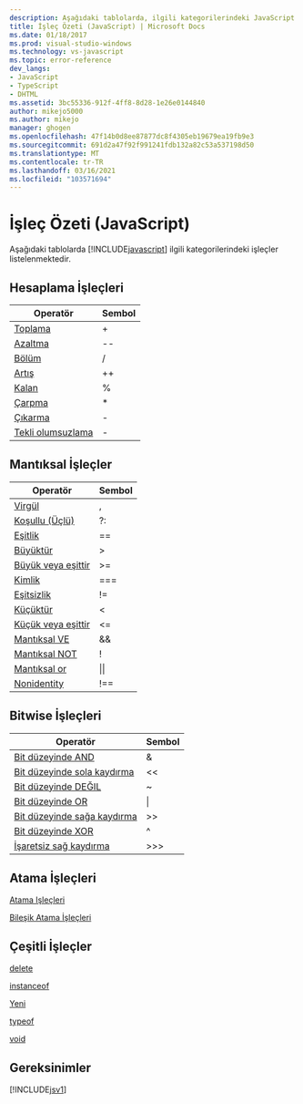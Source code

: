 ```yaml
---
description: Aşağıdaki tablolarda, ilgili kategorilerindeki JavaScript işleçleri listelenmektedir.
title: İşleç Özeti (JavaScript) | Microsoft Docs
ms.date: 01/18/2017
ms.prod: visual-studio-windows
ms.technology: vs-javascript
ms.topic: error-reference
dev_langs:
- JavaScript
- TypeScript
- DHTML
ms.assetid: 3bc55336-912f-4ff8-8d28-1e26e0144840
author: mikejo5000
ms.author: mikejo
manager: ghogen
ms.openlocfilehash: 47f14b0d8ee87877dc8f4305eb19679ea19fb9e3
ms.sourcegitcommit: 691d2a47f92f991241fdb132a82c53a537198d50
ms.translationtype: MT
ms.contentlocale: tr-TR
ms.lasthandoff: 03/16/2021
ms.locfileid: "103571694"
---
```

# <a name="operator-summary-javascript"></a>İşleç Özeti (JavaScript)
Aşağıdaki tablolarda [!INCLUDE[javascript](../../javascript/includes/javascript-md.md)] ilgili kategorilerindeki işleçler listelenmektedir.  
  
## <a name="computational-operators"></a>Hesaplama İşleçleri  
  
|Operatör|Sembol|  
|--------------|------------|  
|[Toplama](https://developer.mozilla.org/docs/Web/JavaScript/Reference/Operators)|+|  
|[Azaltma](https://developer.mozilla.org/docs/Web/JavaScript/Reference/Operators#Increment)|--|  
|[Bölüm](https://developer.mozilla.org/docs/Web/JavaScript/Reference/Operators)|/|  
|[Artış](https://developer.mozilla.org/docs/Web/JavaScript/Reference/Operators#Increment)|++|  
|[Kalan](https://developer.mozilla.org/docs/Web/JavaScript/Reference/Operators)|%|  
|[Çarpma](https://developer.mozilla.org/docs/Web/JavaScript/Reference/Operators)|*|  
|[Çıkarma](https://developer.mozilla.org/docs/Web/JavaScript/Reference/Operators)|-|  
|[Tekli olumsuzlama](https://developer.mozilla.org/docs/Web/JavaScript/Reference/Operators)|-|  
  
## <a name="logical-operators"></a>Mantıksal İşleçler  
  
|Operatör|Sembol|  
|--------------|------------|  
|[Virgül](https://developer.mozilla.org/docs/Web/JavaScript/Reference/Operators/Comma_Operatorhttps://developer.mozilla.org/docs/Web/JavaScript/Reference/Operators/Comma_Operator)|,|  
|[Koşullu (Üçlü)](https://developer.mozilla.org/docs/Web/JavaScript/Reference/Operators/Conditional_Operator)|?:|  
|[Eşitlik](https://developer.mozilla.org/docs/Web/JavaScript/Reference/Operators)|==|  
|[Büyüktür](https://developer.mozilla.org/docs/Web/JavaScript/Reference/Operators)|>|  
|[Büyük veya eşittir](https://developer.mozilla.org/docs/Web/JavaScript/Reference/Operators)|>=|  
|[Kimlik](https://developer.mozilla.org/docs/Web/JavaScript/Reference/Operators)|===|  
|[Eşitsizlik](https://developer.mozilla.org/docs/Web/JavaScript/Reference/Operators)|!=|  
|[Küçüktür](https://developer.mozilla.org/docs/Web/JavaScript/Reference/Operators)|<|  
|[Küçük veya eşittir](https://developer.mozilla.org/docs/Web/JavaScript/Reference/Operators)|<=|  
|[Mantıksal VE](https://developer.mozilla.org/docs/Web/JavaScript/Reference/Operators)|&&|  
|[Mantıksal NOT](https://developer.mozilla.org/docs/Web/JavaScript/Reference/Operators)|!|  
|[Mantıksal or](https://developer.mozilla.org/docs/Web/JavaScript/Reference/Operators)|&#124;&#124;|  
|[Nonidentity](https://developer.mozilla.org/docs/Web/JavaScript/Reference/Operators)|!==|  
  
## <a name="bitwise-operators"></a>Bitwise İşleçleri  
  
|Operatör|Sembol|  
|--------------|------------|  
|[Bit düzeyinde AND](https://developer.mozilla.org/docs/Web/JavaScript/Reference/Operators#Bitwise_AND)|&|  
|[Bit düzeyinde sola kaydırma](https://developer.mozilla.org/docs/Web/JavaScript/Reference/Operators#Left_shift)|<\<|  
|[Bit düzeyinde DEĞIL](https://developer.mozilla.org/docs/Web/JavaScript/Reference/Operators#Bitwise_NOT)|~|  
|[Bit düzeyinde OR](https://developer.mozilla.org/docs/Web/JavaScript/Reference/Operators#Bitwise_OR)|&#124;|  
|[Bit düzeyinde sağa kaydırma](https://developer.mozilla.org/docs/Web/JavaScript/Reference/Operators#Right_shift)|>>|  
|[Bit düzeyinde XOR](https://developer.mozilla.org/docs/Web/JavaScript/Reference/Operators#Bitwise_XOR)|^|  
|[İşaretsiz sağ kaydırma](https://developer.mozilla.org/docs/Web/JavaScript/Reference/Operators#Unsigned_right_shift)|>>>|  
  
## <a name="assignment-operators"></a>Atama İşleçleri  
 [Atama Işleçleri](https://developer.mozilla.org/docs/Web/JavaScript/Reference/Operators#Assignment)  
  
 [Bileşik Atama İşleçleri](https://developer.mozilla.org/docs/Web/JavaScript/Reference/Operators#Assignment_operators)  
  
## <a name="miscellaneous-operators"></a>Çeşitli İşleçler  
 [delete](https://developer.mozilla.org/docs/Web/JavaScript/Reference/Operators/delete)  
  
 [instanceof](https://developer.mozilla.org/docs/Web/JavaScript/Reference/Operators/instanceof)  
  
 [Yeni](https://developer.mozilla.org/docs/Web/JavaScript/Reference/Operators/new)  
  
 [typeof](https://developer.mozilla.org/docs/Web/JavaScript/Reference/Operators/typeof)  
  
 [void](https://developer.mozilla.org/docs/Web/JavaScript/Reference/Operators/void)  
  
## <a name="requirements"></a>Gereksinimler  
 [!INCLUDE[jsv1](../../javascript/misc/includes/jsv1-md.md)]

